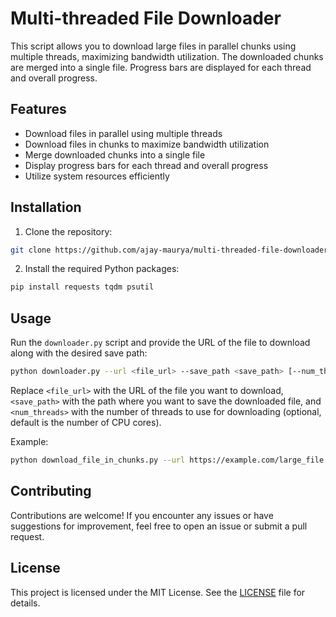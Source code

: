 # Multi-threaded File Downloader

This script allows you to download large files in parallel chunks using multiple threads, maximizing bandwidth utilization. 
The downloaded chunks are merged into a single file. Progress bars are displayed for each thread and overall progress.

## Features

- Download files in parallel using multiple threads
- Download files in chunks to maximize bandwidth utilization
- Merge downloaded chunks into a single file
- Display progress bars for each thread and overall progress
- Utilize system resources efficiently

## Installation

1. Clone the repository:

```bash
git clone https://github.com/ajay-maurya/multi-threaded-file-downloader.git
```

2. Install the required Python packages:

```bash
pip install requests tqdm psutil
```

## Usage

Run the `downloader.py` script and provide the URL of the file to download along with the desired save path:

```bash
python downloader.py --url <file_url> --save_path <save_path> [--num_threads <num_threads>]
```

Replace `<file_url>` with the URL of the file you want to download, `<save_path>` with the path where you want to save the downloaded file, and `<num_threads>` with the number of threads to use for downloading (optional, default is the number of CPU cores).

Example:

```bash
python download_file_in_chunks.py --url https://example.com/large_file.zip --save_path /path/to/save/large_file.zip --num_threads 4
```

## Contributing

Contributions are welcome! If you encounter any issues or have suggestions for improvement, feel free to open an issue or submit a pull request.

## License

This project is licensed under the MIT License. See the [LICENSE](LICENSE) file for details.
```
